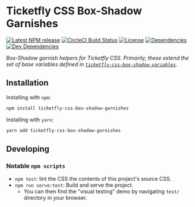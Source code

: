 # Ticketfly CSS Box-Shadow Garnishes

[![Latest NPM release][npm-badge]][npm-badge-url]
[![CircleCI Build Status][circle-badge]][circle-badge-url]
[![License][license-badge]][license-badge-url]
[![Dependencies][dependencies-badge]][dependencies-badge-url]
[![Dev Dependencies][devDependencies-badge]][devDependencies-badge-url]


_Box-Shadow garnish helpers for Ticketfly CSS. Primarily,
these extend the set of base variables defined
in [`ticketfly-css-box-shadow-variables`](https://github.com/Ticketfly-UI/ticketfly-css-box-shadow-variables)._

## Installation

Installing with `npm`:

```bash
npm install ticketfly-css-box-shadow-garnishes
```

Installing with `yarn`:

```bash
yarn add ticketfly-css-box-shadow-garnishes
```

## Developing

### Notable `npm scripts`

- `npm test`: lint the CSS the contents of this project's source CSS.
- `npm run serve:test`: Build and serve the project.
  + You can then find the "visual testing" demo by navigating `test/` directory in your browser.



[npm-badge]: https://img.shields.io/npm/v/ticketfly-css-box-shadow-garnishes.svg
[npm-badge-url]: https://www.npmjs.com/package/ticketfly-css-box-shadow-garnishes
[circle-badge]: https://circleci.com/gh/Ticketfly-UI/ticketfly-css-box-shadow-garnishes/tree/master.svg?style=svg&circle-token={{CIRCLE_TOKEN}}
[circle-badge-url]: https://circleci.com/gh/Ticketfly-UI/ticketfly-css-box-shadow-garnishes/tree/master
[license-badge]: https://img.shields.io/npm/l/ticketfly-css-box-shadow-garnishes.svg
[license-badge-url]: LICENSE
[dependencies-badge]: https://img.shields.io/david/Ticketfly-UI/ticketfly-css-box-shadow-garnishes.svg
[dependencies-badge-url]: https://david-dm.org/Ticketfly-UI/ticketfly-css-box-shadow-garnishes
[devDependencies-badge]: https://img.shields.io/david/dev/Ticketfly-UI/ticketfly-css-box-shadow-garnishes.svg
[devDependencies-badge-url]: https://david-dm.org/Ticketfly-UI/ticketfly-css-box-shadow-garnishes#info=devDependencies


